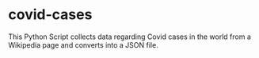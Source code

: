 # covid-cases
This Python Script collects data regarding Covid cases in the world from a Wikipedia page and converts into a JSON file.

